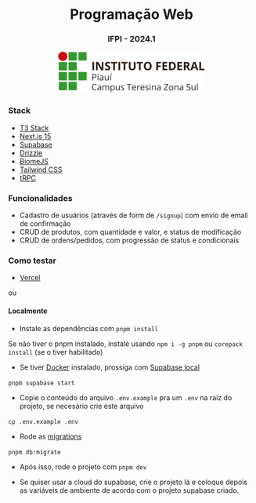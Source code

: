 
<div align="center">

  <h1>
    Programação Web
    <h3>IFPI - 2024.1</h3>
  </h>

  <img src="https://raw.githubusercontent.com/thejoaov/pweb-piloto/refs/heads/main/public/logo-ifpi.png" width="300px">

</div>

### Stack
- [T3 Stack](https://create.t3.gg/)
- [Next.js 15](https://nextjs.org)
- [Supabase](https://supabase.com)
- [Drizzle](https://orm.drizzle.team)
- [BiomeJS](https://biomejs.dev/pt-br/)
- [Tailwind CSS](https://tailwindcss.com)
- [tRPC](https://trpc.io)

### Funcionalidades
- Cadastro de usuários (através de form de `/signup`) com envio de email de confirmação
- CRUD de produtos, com quantidade e valor, e status de modificação
- CRUD de ordens/pedidos, com progressão de status e condicionais

### Como testar
- [Vercel](https://pweb-piloto.vercel.app)

ou

#### Localmente
- Instale as dependências com
`pnpm install`

Se não tiver o pnpm instalado, instale usando `npm i -g pnpm` ou `corepack install` (se o tiver habilitado)

- Se tiver [Docker](https://docker.io) instalado, prossiga com [Supabase local](https://supabase.com/docs/guides/local-development)

`pnpm supabase start`

- Copie o conteúdo do arquivo `.env.example` pra um `.env` na raiz do projeto, se necesário crie este arquivo

`cp .env.example .env`

- Rode as [migrations](https://orm.drizzle.team/docs/kit-overview)

`pnpm db:migrate`

- Após isso, rode o projeto com `pnpm dev`

- Se quiser usar a cloud do supabase, crie o projeto lá e coloque depois as variáveis de ambiente de acordo com o projeto supabase criado.

